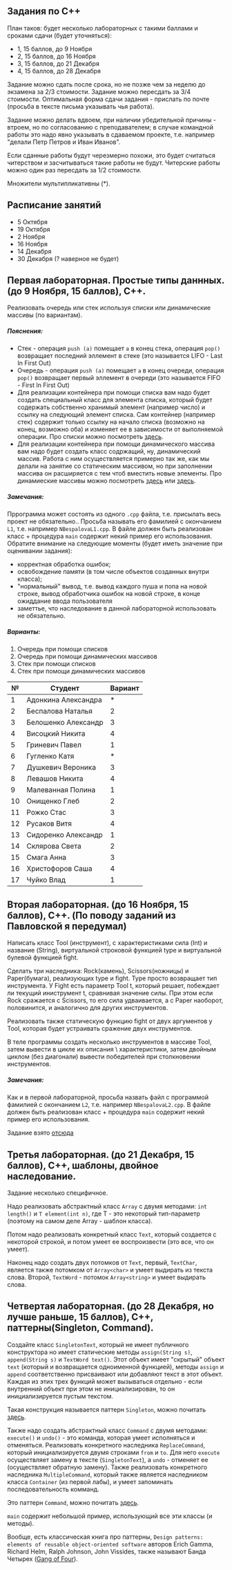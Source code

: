 ## Задания по C++
План таков: будет несколько лабораторных с такими баллами и сроками сдачи (будет уточняться):
- 1, 15 баллов, до 9 Ноября
- 2, 15 баллов, до 16 Ноября
- 3, 15 баллов, до 21 Декабря
- 4, 15 баллов, до 28 Декабря

Задание можно сдать после срока, но не позже чем за неделю до экзамена за 2/3 стоимости. Задание можно пересдать за 3/4 стоимости. Оптимальная форма сдачи задания - прислать по почте (просьба в тексте письма указывать чья работа).

Задание можно делать вдвоем, при наличии убедительной причины - втроем, но по согласованию с преподавателем; в случае командной работы это надо явно указывать в сдаваемом проекте, т.е. например "делали Петр Петров и Иван Иванов". 

Если сданные работы будут черезмерно похожи, это будет считаться читерством и засчитываться такие работы не будут. Читерские работы можно один раз пересдать за 1/2 стоимости.

Множители мультипликативны (\*).

## Расписание занятий
- 5 Октября
- 19 Октября
- 2 Ноября
- 16 Ноября
- 14 Декабря
- 30 Декабря (? наверное не будет)

## Первая лабораторная. Простые типы даннных. (до 9 Ноября, 15 баллов), C++.

Реализовать очередь или стек используя списки или динамические массивы (по вариантам).

##### Пояснения: 
 - Стек - операция `push (a)` помещает `a` в конец стека, операция `pop()` возвращает последний эллемент в стеке (это называется LIFO - Last In First Out)
 - Очередь - операция `push (a)` помещает `a` в конец очереди, операция `pop()` возвращает первый эллемент в очереди (это называется FIFO - First In First Out)
 - Для реализации контейнера при помощи списка вам надо будет создать специальный класс для элемента списка, который будет содержать собственно хранимый элемент (например число) и ссылку на следующий элемент списка. Сам контейнер (например стек) содержит только ссылку на начало списка (возможно на конец, возможно оба) и изменяет ее в зависимости от выполняемой операции. Про списки можно посмотреть [здесь](https://ru.wikipedia.org/wiki/Связный_список).
 - Для реализации контейнера при помощи динамического массива вам надо будет создать класс содржащий, ну, динамический массив. Работа с ним осуществляется примерно так же, как мы делали на занятие со статическим массивом, но при заполнении массива он расширяется с тем чтоб вместить новые элементы. Про динамиеские массивы можно посмотреть [здесь](http://cppstudio.com/post/432/) или [здесь](https://ru.wikipedia.org/wiki/Динамический_массив).

##### Замечания: 
Пррограмма может состоять из одного `.cpp` файла, т.е. присылать весь проект не обязательно.. Просьба называть его фамилией с окончанием `L1`, т.е. например `NBespalovaL1.cpp`. В файле должен быть реализован класс + процедура `main` содержит некий пример его использования. Обратите внимание на следующие моменты (будет иметь значение при оценивании задания):

- корректная обработка ошибок;
- освобождение памяти (в том числе объектов созданных внутри класса);
- "нормальный" вывод, т.е. вывод каждого пуша и попа на новой строке, вывод обработчика ошибок на новой строке, в конце ожиддание ввода пользователя
- заметтье, что наследование в данной лабораторной использовать не обязательно.


##### Варианты:

  1. Очередь при помощи списков
  2. Очередь при помощи динамических массивов
  3. Стек при помощи списков
  4. Стек при помощи динамических массивов

№ | Студент | Вариант  
-------|----|----
1 | Адонкина Александра | *
2 | Беспалова Наталья | 2
3 | Белошенко Александр | 3
4 | Висоцкий Никита | 4
5 | Гриневич Павел | 1
6 | Гугленко Катя | *
7 | Душкевич Вероника | 3
8 | Левашов Никита | 4
9 | Малеванная Полина | 1
10 | Онищенко Глеб | 2
11 | Рожко Стас | 3
12 | Русаков Витя | 4 
13 | Сидоренко Александр | 1
14 | Склярова Света | 2
15 | Смага Анна | 3
16 | Христофоров Саша | 4
17 | Чуйко Влад | 1


## Вторая лабораторная. (до 16 Ноября, 15 баллов), C++. (По поводу заданий из Павловской я передумал)
Написать класс Tool (инструмент), с характеристиками сила (Int) и название (String), виртуальной строковой функцией type и виртуальной булевой функцией fight. 

Сделать три наследника: Rock(камень), Scissors(ножницы) и Paper(бумага), реализующих type и fight. Type просто возвращает тип инструмента. У Fight есть параметр Tool t, который решает, побеждает ли текущий иниструмент t, сравнивая значение силы. При этом если Rock сражается с Scissors, то его сила удваивается, а с Paper наоборот, половинится, и аналогично для других инструментов.

Реализовать также статическую функцию fight от двух аргументов у Tool, которая будет устраивать сражение двух инструментов.

В теле программы создать несколько инструментов в массиве Tool, затем вывести в цикле их описания \ характеристики, затем двойным циклом (без диагонали) вывести победителей при столкновении инструментов.


##### Замечания: 
Как и в первой лабораторной, просьба назвать файл с программой фамилией с окончанием `L2`, т.е. например `NBespalovaL2.cpp`. В файле должен быть реализован класс + процедура `main` содержит некий пример его использования. 

Задание взято [отсюда](http://ocw.mit.edu/courses/electrical-engineering-and-computer-science/6-s096-introduction-to-c-and-c-january-iap-2013/lectures-and-assignments/c-inheritance/)

## Третья лабораторная. (до 21 Декабря, 15 баллов), C++, шаблоны, двойное наследование. 
Задание несколько специфичное.

Надо реализовать абстрактный класс `Array` с двумя методами: `int length()` и `T element(int n)`, где T - это некоторый тип-параметр (поэтому на самом деле Array - шаблон класса). 

Потом надо реализовать конкретный класс `Text`, который создается с некоторой строкой, и потом умеет ее воспроизвести (это все, что он умеет).

Наконец надо создать двух потомков от `Text`, первый, `TextChar`, является также потомком от `Array<char>` и умеет выдирать из текста слова. Второй, `TextWord` - потомок `Array<string>` и умеет выдирать слова.

## Четвертая лабораторная. (до 28 Декабря, но лучше раньше, 15 баллов), C++, паттерны(Singleton, Command).

Создайте класс `SingletonText`, который не имеет публичного конструктора но имеет статические методы `assign(String s)`, `append(String s)` и `TextWord text()`. Этот объект имеет "скрытый" объект `text` (который и возвращается одноименной функцией), методы `assign` и `append` соответственно присваивают или добавляют текст в этот объект. Каждая из этих трех функций может вызываться отдельно - если внутренний объект при этом не инициализирован, то он инициализируется пустым текстом.

Такая конструкция называется паттерн `Singleton`, можно почитать [здесь](https://en.wikipedia.org/wiki/Singleton_pattern).

Также надо создать абстрактный класс `Command` с двумя методами: `execute()` и `undo()` - это команда, которая умеет исполняться и отменяться. Реализовать конкретного наследника `ReplaceCommand`, который инициализируется двумя строками `from` и `to`. Для него `execute` осуществляет замену в тексте (`SingletonText`), а `undo` - отменяет ее (осуществляет обратную замену). Также реализовать конкретного наследника `MultipleCommand`, который также является наследником  класса `Container` (из первой лабы), и умеет запоминать последовательность комманд.

Это паттерн `Command`, можно почитать [здесь](https://en.wikipedia.org/wiki/Command_pattern).

`main` содержит небольшой пример, использующий все эти классы (и методы).

Вообще, есть классическая книга про паттерны, `Design patterns: elements of reusable object-oriented software` авторов Erich Gamma, Richard Helm, Ralph Johnson, John Vissides, также называют Банда Четырех ([Gang of Four](https://en.wikipedia.org/wiki/Design_Patterns)).

